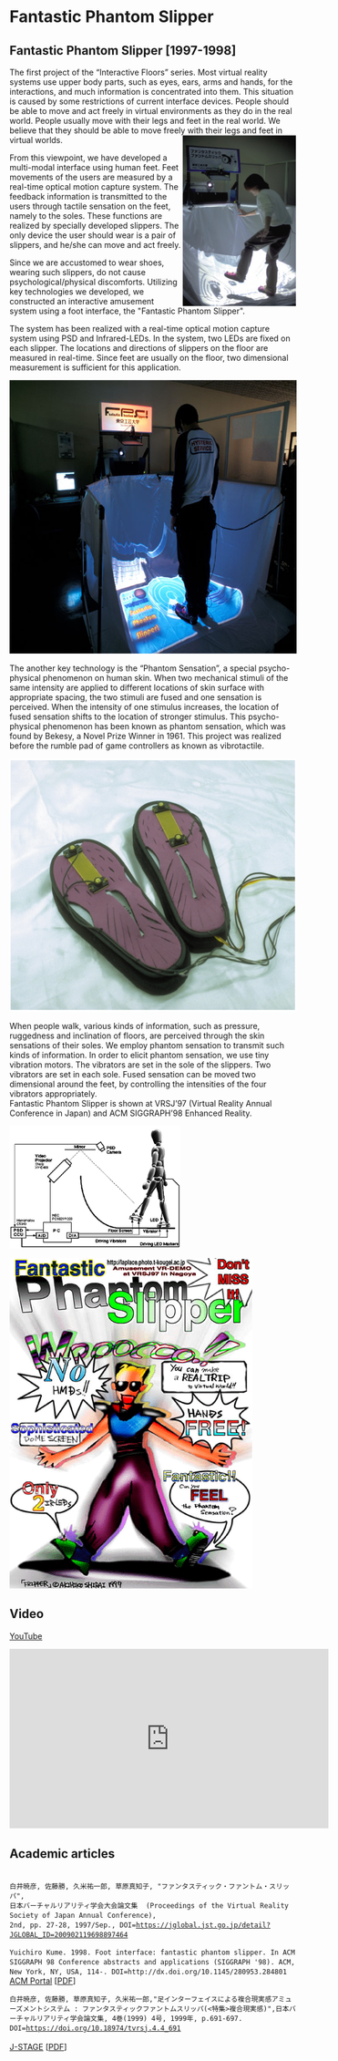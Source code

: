 # Fantastic Phantom Slipper

## Fantastic Phantom Slipper [1997-1998]

<p>The first project of the “Interactive Floors” series. Most virtual reality systems use upper body parts, such as eyes, ears, arms and hands, for the interactions, and much information is concentrated into them. This situation is caused by some restrictions of current interface devices. People should be able to move and act freely in virtual environments as they do in the real world. People usually move with their legs and feet in the real world. We believe that they should be able to move freely with their legs and feet in virtual worlds.
<a href="./img/FPS1.png"><img align="right" src="./img/FPS1-200x300.png"/></a></p>
<p>From this viewpoint, we have developed a multi-modal interface using human feet. Feet movements of the users are measured by a real-time optical motion capture system. The feedback information is transmitted to the users through tactile sensation on the feet, namely to the soles. These functions are realized by specially developed slippers. The only device the user should wear is a pair of slippers, and he/she can move and act freely.</p>
<p>Since we are accustomed to wear shoes, wearing such slippers, do not cause psychological/physical discomforts. Utilizing key technologies we developed, we constructed an interactive amusement system using a foot interface, the "Fantastic Phantom Slipper".</p>
<p>The system has been realized with a real-time optical motion capture system using PSD and Infrared-LEDs. In the system, two LEDs are fixed on each slipper. The locations and directions of slippers on the floor are measured in real-time. Since feet are usually on the floor, two dimensional measurement is sufficient for this application.</p>
<p><a href="./img/system2.jpg"><img src="./img/system2.jpg" alt="" width="640" height="480" /></a></p>
<p>The another key technology is the “Phantom Sensation”, a special psycho-physical phenomenon on human skin. When two mechanical stimuli of the same intensity are applied to different locations of skin surface with appropriate spacing, the two stimuli are fused and one sensation is perceived. When the intensity of one stimulus increases, the location of fused sensation shifts to the location of stronger stimulus. This psycho-physical phenomenon has been known as phantom sensation, which was found by Bekesy, a Novel Prize Winner in 1961. This project was realized before the rumble pad of game controllers as known as vibrotactile.</p>
<p><a href="./img/FPS2.png"><img src="./img/FPS2.png" alt="" width="643" height="444" /></a></p>
<p>When people walk, various kinds of information, such as pressure, ruggedness and inclination of floors, are perceived through the skin sensations of their soles. We employ phantom sensation to transmit such kinds of information. In order to elicit phantom sensation, we use tiny vibration motors. The vibrators are set in the sole of the slippers. Two vibrators are set in each sole. Fused sensation can be moved two dimensional around the feet, by controlling the intensities of the four vibrators appropriately.<br />Fantastic Phantom Slipper is shown at VRSJ’97 (Virtual Reality Annual Conference in Japan) and ACM SIGGRAPH’98 Enhanced Reality.</p>
<p><a href="./img/fig.gif"><img src="./img/fig.gif" alt="" width="300" height="215" /></a></p>
<p><a href="./img/Filpper.gif"><img src="./img/Filpper.gif" alt="" width="426" height="580" /><br /></a></p>

<h2>Video</h2>

[YouTube](https://www.youtube.com/watch?v=vU_SBt7GJ6A)

<iframe width="560" height="315" src="https://www.youtube.com/embed/vU_SBt7GJ6A" frameborder="0" allow="accelerometer; autoplay; encrypted-media; gyroscope; picture-in-picture" allowfullscreen></iframe>

<h2>Academic articles</h2>

<p><code>
白井暁彦, 佐藤勝, 久米祐一郎, 草原真知子, "ファンタスティック・ファントム・スリッパ",
日本バーチャルリアリティ学会大会論文集  (Proceedings of the Virtual Reality Society of Japan Annual Conference),
2nd, pp. 27-28, 1997/Sep., DOI=<a href="https://jglobal.jst.go.jp/detail?JGLOBAL_ID=200902119698897464">https://jglobal.jst.go.jp/detail?JGLOBAL_ID=200902119698897464</a></code></p>

<p><code>Yuichiro Kume. 1998. Foot interface: fantastic phantom slipper. In ACM SIGGRAPH 98 Conference abstracts and applications (SIGGRAPH '98). ACM, New York, NY, USA, 114-. DOI=http://dx.doi.org/10.1145/280953.284801</code><br />
<a href="https://dl.acm.org/citation.cfm?id=284801">ACM Portal</a> [<a href="http://delivery.acm.org/10.1145/290000/284801/p114-kume.pdf">PDF</a>]</p>

<p><code>白井暁彦, 佐藤勝, 草原真知子, 久米祐一郎,"足インターフェイスによる複合現実感アミューズメントシステム : ファンタスティックファントムスリッパ(<特集>複合現実感)",日本バーチャルリアリティ学会論文集, 4巻(1999) 4号, 1999年, p.691-697. DOI=<a href="https://doi.org/10.18974/tvrsj.4.4_691">https://doi.org/10.18974/tvrsj.4.4_691</a>
</code>
 <br>  
<a href="https://www.jstage.jst.go.jp/article/tvrsj/4/4/4_KJ00007553594/_article/-char/ja/">J-STAGE</a>
[<a href="https://www.jstage.jst.go.jp/article/tvrsj/4/4/4_KJ00007553594/_pdf/-char/ja">PDF</a>]
</p>

